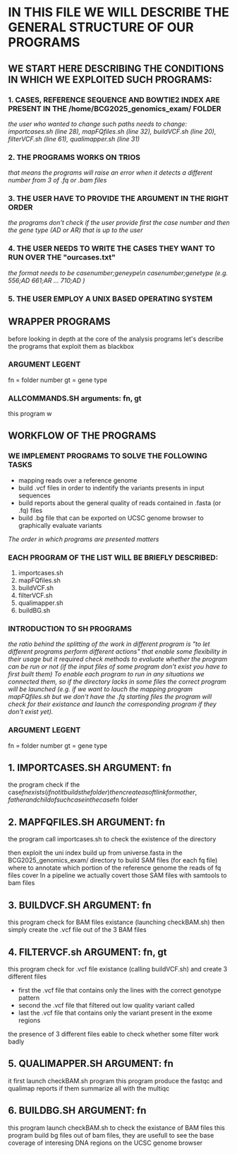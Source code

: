 # IN THIS FILE WE WILL DESCRIBE THE GENERAL STRUCTURE OF OUR PROGRAMS
## WE START HERE DESCRIBING THE CONDITIONS IN WHICH WE EXPLOITED SUCH PROGRAMS: 
### 1. CASES, REFERENCE SEQUENCE AND BOWTIE2 INDEX ARE PRESENT IN THE /home/BCG2025_genomics_exam/ FOLDER
*the user who wanted to change such paths needs to change: importcases.sh (line 28), mapFQfiles.sh (line 32),
buildVCF.sh (line 20), filterVCF.sh (line 61), qualimapper.sh (line 31)*
### 2. THE PROGRAMS WORKS ON TRIOS
*that means the programs will raise an error when it detects a different number from 3 of .fq or .bam files*
### 3. THE USER HAVE TO PROVIDE THE ARGUMENT IN THE RIGHT ORDER
*the programs don't check if the user provide first the case number and then the gene type (AD or AR)
that is up to the user*
### 4. THE USER NEEDS TO WRITE THE CASES THEY WANT TO RUN OVER THE "ourcases.txt"
*the format needs to be
casenumber;geneype\n
casenumber;genetype
(e.g.
556;AD
661;AR
...
710;AD
)*
### 5. THE USER EMPLOY A UNIX BASED OPERATING SYSTEM

## WRAPPER PROGRAMS
before looking in depth at the core of the analysis programs let's describe the programs that exploit them as blackbox

### ARGUMENT LEGENT
fn = folder number
gt = gene type

### ALLCOMMANDS.SH arguments: fn, gt
this program w

## WORKFLOW OF THE PROGRAMS
### WE IMPLEMENT PROGRAMS TO SOLVE THE FOLLOWING TASKS 
- mapping reads over a reference genome
- build .vcf files in order to indentify the variants presents in input sequences
- build reports about the general quality of reads contained in .fasta (or .fq) files
- build .bg file that can be exported on UCSC genome browser to graphically evaluate variants


*The order in which programs are presented matters*
### EACH PROGRAM OF THE LIST WILL BE BRIEFLY DESCRIBED:
1. importcases.sh
2. mapFQfiles.sh
3. buildVCF.sh
4. filterVCF.sh 
5. qualimapper.sh
6. buildBG.sh

### INTRODUCTION TO SH PROGRAMS
*the ratio behind the splitting of the work in different program is "to let different programs perform different actions" that enable some flexibility in their usage but it required check methods to evaluate whether the program can be run or not (if the input files of some program don't exist you have to first built them)
To enable each program to run in any situations we connected them, so if the directory lacks in some files the correct program will be launched (e.g. if we want to lauch the mapping program mapFQfiles.sh but we don't have the .fq starting files the program will check for their existance and launch the corresponding program if they don't exist yet).*


### ARGUMENT LEGENT
fn = folder number
gt = gene type

## 1. IMPORTCASES.SH ARGUMENT: fn

the program check if the case$fn exists (if not it builds the folder)
then create a soft link for mother, father and child of such case in the
case$fn folder

## 2. MAPFQFILES.SH ARGUMENT: fn

the program call importcases.sh to check the existence of the directory

then exploit the uni index build up from universe.fasta in the BCG2025_genomics_exam/ directory
to build SAM files (for each fq file) where to annotate which portion of the reference genome
the reads of fq files cover
In a pipeline we actually covert those SAM files with samtools to bam files 

## 3. BUILDVCF.SH ARGUMENT: fn
this program check for BAM files existance (launching checkBAM.sh)
then simply create the .vcf file out of the 3 BAM files 

## 4. FILTERVCF.sh ARGUMENT: fn, gt

this program check for .vcf file existance (calling buildVCF.sh) and create 3 different files
- first the .vcf file that contains only the lines with the correct genotype pattern
- second the .vcf file that filtered out low quality variant called
- last the .vcf file that contains only the variant present in the exome regions

the presence of  3 different files eable to check whether some filter work badly

## 5. QUALIMAPPER.SH ARGUMENT: fn

it first launch checkBAM.sh program
this program produce the fastqc and qualimap reports
if them summarize all with the multiqc

## 6. BUILDBG.SH ARGUMENT: fn

this program launch checkBAM.sh to check the existance of BAM files
this program build bg files out of bam files, they are usefull to see the base coverage of interesing
DNA regions on the UCSC genome browser
